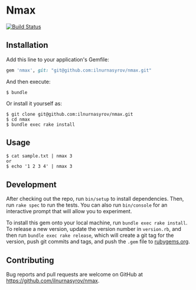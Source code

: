 # Nmax

[![Build Status](https://travis-ci.org/ilnurnasyrov/nmax.svg?branch=master)](https://travis-ci.org/ilnurnasyrov/nmax)

## Installation

Add this line to your application's Gemfile:

```ruby
gem 'nmax', git: "git@github.com:ilnurnasyrov/nmax.git"
```

And then execute:

    $ bundle

Or install it yourself as:

    $ git clone git@github.com:ilnurnasyrov/nmax.git
    $ cd nmax
    $ bundle exec rake install

## Usage
    $ cat sample.txt | nmax 3
    or
    $ echo '1 2 3 4' | nmax 3

## Development

After checking out the repo, run `bin/setup` to install dependencies. Then, run `rake spec` to run the tests. You can also run `bin/console` for an interactive prompt that will allow you to experiment.

To install this gem onto your local machine, run `bundle exec rake install`. To release a new version, update the version number in `version.rb`, and then run `bundle exec rake release`, which will create a git tag for the version, push git commits and tags, and push the `.gem` file to [rubygems.org](https://rubygems.org).

## Contributing

Bug reports and pull requests are welcome on GitHub at https://github.com/ilnurnasyrov/nmax.
